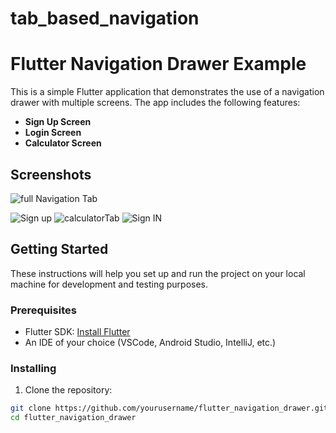 # tab_based_navigation

# Flutter Navigation Drawer Example

This is a simple Flutter application that demonstrates the use of a navigation drawer with multiple screens. The app includes the following features:

- **Sign Up Screen**
- **Login Screen**
- **Calculator Screen**

## Screenshots
![full Navigation Tab](https://github.com/25485YvesNshuti/Tab-Navigation-on-Sign-Up-Login-Calculator/assets/172855749/831604f2-938e-431f-b918-3ebeeec47d77)

![Sign up](https://github.com/25485YvesNshuti/Tab-Navigation-on-Sign-Up-Login-Calculator/assets/172855749/d039af96-8f32-41c5-b2aa-962c28f42c18)
![calculatorTab](https://github.com/25485YvesNshuti/Tab-Navigation-on-Sign-Up-Login-Calculator/assets/172855749/03251624-c971-4d5c-8d84-d3a5c1ba5e56)
![Sign IN](https://github.com/25485YvesNshuti/Tab-Navigation-on-Sign-Up-Login-Calculator/assets/172855749/939b9d6e-0311-430c-8f22-1fce87b64943)


## Getting Started

These instructions will help you set up and run the project on your local machine for development and testing purposes.

### Prerequisites

- Flutter SDK: [Install Flutter](https://flutter.dev/docs/get-started/install)
- An IDE of your choice (VSCode, Android Studio, IntelliJ, etc.)

### Installing

1. Clone the repository:

```sh
git clone https://github.com/yourusername/flutter_navigation_drawer.git
cd flutter_navigation_drawer

